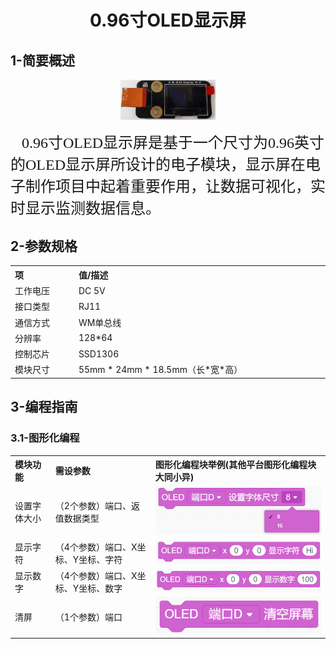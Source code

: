 <div align=center>
<h1 class="text-center">0.96寸OLED显示屏</h1>
</div>

## **1-简要概述**

<div align=center>
<img src="docs/electronic_modules/rj11/oled_display_module/20200316-181627.png" width=30%>
</div>

<p>
    <span style="font-family: 宋体, SimSun; font-size: 24px;">&nbsp; &nbsp;0.96寸OLED显示屏是基于一个尺寸为0.96英寸的OLED显示屏所设计的电子模块，显示屏在电子制作项目中起着重要作用，让数据可视化，实时显示监测数据信息。</span>
</p>

## **2-参数规格**

<!-- Table goes in the document BODY -->
<table class="imagetable" style="display: table; text-align: left;">
<tr>
    <th>项</th><th>值/描述</th>
</tr>
<tr>
    <td>工作电压</td><td>DC 5V</td>
</tr>
<tr>
    <td>接口类型</td><td>RJ11</td>
</tr>
<tr>
    <td>通信方式</td><td>WM单总线</td>
</tr>
<tr>
    <td>分辨率</td><td>128*64</td>
</tr>
<tr>
    <td>控制芯片</td><td>SSD1306</td>
</tr>
<tr>
    <td>模块尺寸</td><td>55mm * 24mm * 18.5mm（长*宽*高）</td>
</tr>
</table>

## **3-编程指南**
### **3.1-图形化编程**

<table class="imagetable" style="display: table; text-align: left;">
<tr>
    <th>模块功能</th><th>需设参数</th><th>图形化编程块举例(其他平台图形化编程块大同小异)</th>
</tr>
<tr>
    <td>设置字体大小</td><td>（2个参数）端口、返值数据类型</td><td><img src="docs/electronic_modules/rj11/oled_display_module/20200316-170927.png"></td>
</tr>
<tr>
    <td>显示字符</td><td>（4个参数）端口、X坐标、Y坐标、字符</td><td><img src="docs/electronic_modules/rj11/oled_display_module/20200316-170932.png"></td>
</tr>
<tr>
    <td>显示数字</td><td>（4个参数）端口、X坐标、Y坐标、数字</td><td><img src="docs/electronic_modules/rj11/oled_display_module/20200316-170936.png"></td>
</tr>
<tr>
    <td>清屏</td><td>（1个参数）端口</td><td><img src="docs/electronic_modules/rj11/oled_display_module/20200316-170946.png"></td>
</tr>
</table>

